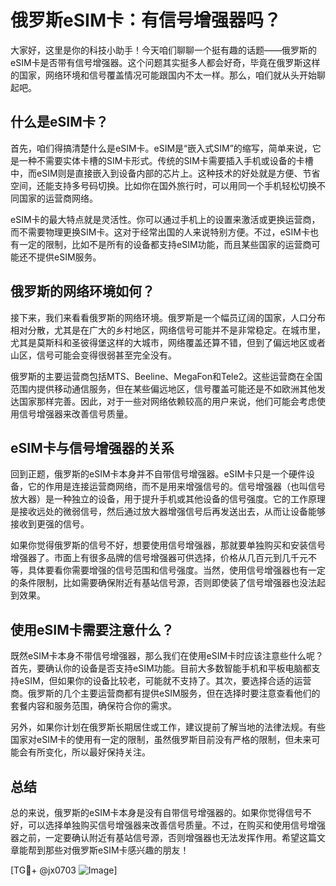 # 俄罗斯eSIM卡：有信号增强器吗？

大家好，这里是你的科技小助手！今天咱们聊聊一个挺有趣的话题——俄罗斯的eSIM卡是否带有信号增强器。这个问题其实挺多人都会好奇，毕竟在俄罗斯这样的国家，网络环境和信号覆盖情况可能跟国内不太一样。那么，咱们就从头开始聊起吧。

## 什么是eSIM卡？

首先，咱们得搞清楚什么是eSIM卡。eSIM是“嵌入式SIM”的缩写，简单来说，它是一种不需要实体卡槽的SIM卡形式。传统的SIM卡需要插入手机或设备的卡槽中，而eSIM则是直接嵌入到设备内部的芯片上。这种技术的好处就是方便、节省空间，还能支持多号码切换。比如你在国外旅行时，可以用同一个手机轻松切换不同国家的运营商网络。

eSIM卡的最大特点就是灵活性。你可以通过手机上的设置来激活或更换运营商，而不需要物理更换SIM卡。这对于经常出国的人来说特别方便。不过，eSIM卡也有一定的限制，比如不是所有的设备都支持eSIM功能，而且某些国家的运营商可能还不提供eSIM服务。

## 俄罗斯的网络环境如何？

接下来，我们来看看俄罗斯的网络环境。俄罗斯是一个幅员辽阔的国家，人口分布相对分散，尤其是在广大的乡村地区，网络信号可能并不是非常稳定。在城市里，尤其是莫斯科和圣彼得堡这样的大城市，网络覆盖还算不错，但到了偏远地区或者山区，信号可能会变得很弱甚至完全没有。

俄罗斯的主要运营商包括MTS、Beeline、MegaFon和Tele2。这些运营商在全国范围内提供移动通信服务，但在某些偏远地区，信号覆盖可能还是不如欧洲其他发达国家那样完善。因此，对于一些对网络依赖较高的用户来说，他们可能会考虑使用信号增强器来改善信号质量。

## eSIM卡与信号增强器的关系

回到正题，俄罗斯的eSIM卡本身并不自带信号增强器。eSIM卡只是一个硬件设备，它的作用是连接运营商网络，而不是用来增强信号的。信号增强器（也叫信号放大器）是一种独立的设备，用于提升手机或其他设备的信号强度。它的工作原理是接收远处的微弱信号，然后通过放大器增强信号后再发送出去，从而让设备能够接收到更强的信号。

如果你觉得俄罗斯的信号不好，想要使用信号增强器，那就要单独购买和安装信号增强器了。市面上有很多品牌的信号增强器可供选择，价格从几百元到几千元不等，具体要看你需要增强的信号范围和信号强度。当然，使用信号增强器也有一定的条件限制，比如需要确保附近有基站信号源，否则即使装了信号增强器也没法起到效果。

## 使用eSIM卡需要注意什么？

既然eSIM卡本身不带信号增强器，那么我们在使用eSIM卡时应该注意些什么呢？首先，要确认你的设备是否支持eSIM功能。目前大多数智能手机和平板电脑都支持eSIM，但如果你的设备比较老，可能就不支持了。其次，要选择合适的运营商。俄罗斯的几个主要运营商都有提供eSIM服务，但在选择时要注意查看他们的套餐内容和服务范围，确保符合你的需求。

另外，如果你计划在俄罗斯长期居住或工作，建议提前了解当地的法律法规。有些国家对eSIM卡的使用有一定的限制，虽然俄罗斯目前没有严格的限制，但未来可能会有所变化，所以最好保持关注。

## 总结

总的来说，俄罗斯的eSIM卡本身是没有自带信号增强器的。如果你觉得信号不好，可以选择单独购买信号增强器来改善信号质量。不过，在购买和使用信号增强器之前，一定要确认附近有基站信号源，否则增强器也无法发挥作用。希望这篇文章能帮到那些对俄罗斯eSIM卡感兴趣的朋友！

[TG💪+ @jx0703 ![Image](https://github.com/user-attachments/assets/dbca1d08-cadb-493c-b0ec-ad6f7a83f270)]
